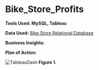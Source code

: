 # Bike_Store_Profits

**Tools Used: MySQL, Tableau**

**Data Used:** [Bike Store Relational Database](https://www.kaggle.com/datasets/dillonmyrick/bike-store-sample-database)

**Business Insights:** 

**Plan of Action:** 

![TableauDash](https://github.com/NathanielKertesz/Bike_Store_Profits/assets/150400699/0ccbb0bf-51d4-49eb-9ae6-0d7041e787bc)
**Figure 1.** 


